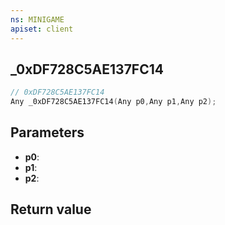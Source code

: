 ```yaml
---
ns: MINIGAME
apiset: client
---
```

## _0xDF728C5AE137FC14

```c
// 0xDF728C5AE137FC14
Any _0xDF728C5AE137FC14(Any p0,Any p1,Any p2);
```


## Parameters
* **p0**:
* **p1**:
* **p2**:

## Return value
